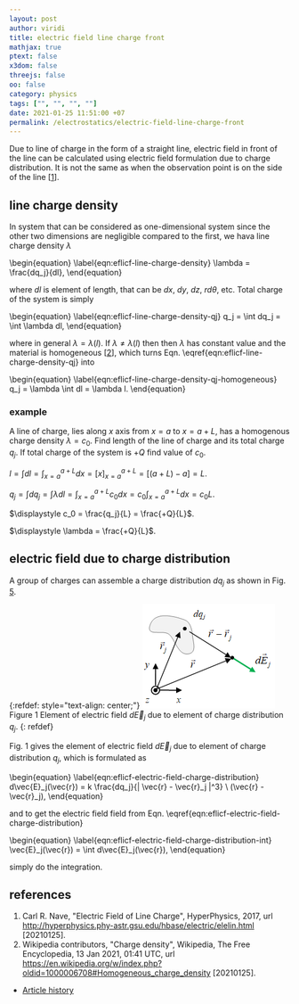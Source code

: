 ```yaml
---
layout: post
author: viridi
title: electric field line charge front
mathjax: true
ptext: false
x3dom: false
threejs: false
oo: false
category: physics
tags: ["", "", "", ""]
date: 2021-01-25 11:51:00 +07
permalink: /electrostatics/electric-field-line-charge-front
---
```

Due to line of charge in the form of a straight line, electric field in front of the line can be calculated using electric field formulation due to charge distribution. It is not the same as when the observation point is on the side of the line [[1](#ref1)].


## line charge density
In system that can be considered as one-dimensional system since the other two dimensions are negligible compared to the first, we hava line charge density $\lambda$

\begin{equation}
\label{eqn:eflicf-line-charge-density}
\lambda = \frac{dq_j}{dl},
\end{equation}

where $dl$ is element of length, that can be $dx$, $dy$, $dz$, $rd\theta$, etc. Total charge of the system is simply

\begin{equation}
\label{eqn:eflicf-line-charge-density-qj}
q_j = \int dq_j = \int \lambda dl,
\end{equation}

where in general $\lambda = \lambda(l)$. If $\lambda \ne \lambda(l)$ then then $\lambda$ has constant value and the material is homogeneous [[2](#ref2)], which turns Eqn. \eqref{eqn:eflicf-line-charge-density-qj} into

\begin{equation}
\label{eqn:eflicf-line-charge-density-qj-homogeneous}
q_j = \lambda \int dl = \lambda l.
\end{equation}

### example
A line of charge, lies along $x$ axis from $x = a$ to $x = a + L$, has a homogenous charge density $\lambda = c_0$. Find length of the line of charge and its total charge $q_j$. If total charge of the system is $+Q$ find value of $c_0$.

$\displaystyle l = \int dl = \int_{x = a}^{a + L} dx = [x]_{x = a}^{a + L} = [(a + L) - a] = L$.

$\displaystyle q_j = \int dq_j = \int \lambda dl = \int_{x = a}^{a + L} c_0 dx = c_0 \int_{x = a}^{a + L} dx = c_0 L$.

$\displaystyle c_0 = \frac{q_j}{L} = \frac{+Q}{L}$.

$\displaystyle \lambda = \frac{+Q}{L}$.


## electric field due to charge distribution
A group of charges can assemble a charge distribution $dq_j$ as shown in Fig. <a href="#fig:eflicf-electric-field-charge-distribution">5</a>.

{:refdef: style="text-align: center;"}
![..](/assets/img/phys/electrostatics/electric-field-charge-distribution.png)
<br />
Figure <a name="fig:eflicf-electric-field-charge-distribution">1</a> Element of electric field $d\vec{E}_j$ due to element of charge distribution $q_j$.
{: refdef}

Fig. <a ref="#fig:eflicf-electric-field-charge-distribution">1</a> gives the element of electric field $d\vec{E}_j$ due to element of charge distribution $q_j$, which is formulated as

\begin{equation}
\label{eqn:eflicf-electric-field-charge-distribution}
d\vec{E}_j(\vec{r}) = k \frac{dq_j}{\| \vec{r} - \vec{r}_j \|^3} \ (\vec{r} - \vec{r}_j),
\end{equation}

and to get the electric field field from Eqn. \eqref{eqn:eflicf-electric-field-charge-distribution}

\begin{equation}
\label{eqn:eflicf-electric-field-charge-distribution-int}
\vec{E}_j(\vec{r}) = \int d\vec{E}_j(\vec{r}),
\end{equation}

simply do the integration.


## references
1. <a name="ref1"></a>Carl R. Nave, "Electric Field of Line Charge", HyperPhysics, 2017, url <http://hyperphysics.phy-astr.gsu.edu/hbase/electric/elelin.html> [20210125].
2. <a name="ref2"></a>Wikipedia contributors, "Charge density", Wikipedia, The Free Encyclopedia, 13 Jan 2021, 01:41 UTC, url <https://en.wikipedia.org/w/index.php?oldid=1000006708#Homogeneous_charge_density> [20210125].

+ [Article history](https://github.com/butiran/butiran.github.io/commits/master/_posts/phys/electrostatics/2021-01-25-electric-field-line-charge-front.md)
